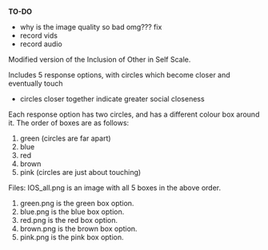 **TO-DO**
- why is the image quality so bad omg??? fix
- record vids
- record audio









Modified version of the Inclusion of Other in Self Scale.

Includes 5 response options, with circles which become closer and eventually touch 
  - circles closer together indicate greater social closeness

Each response option has two circles, and has a different colour box around it. The order of boxes are as follows:
 1. green (circles are far apart)
 2. blue
 3. red
 4. brown
 5. pink (circles are just about touching)

Files:
IOS_all.png is an image with all 5 boxes in the above order.
1. green.png is the green box option.
2. blue.png is the blue box option.
3. red.png is the red box option.
4. brown.png is the brown box option.
5. pink.png is the pink box option.
